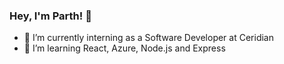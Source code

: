 ### Hey, I'm Parth! 👋

- 🔭 I’m currently interning as a Software Developer at Ceridian
- 🌱 I’m learning React, Azure, Node.js and Express
